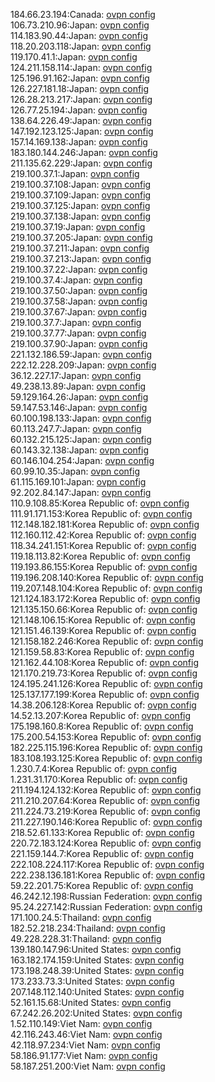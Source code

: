 184.66.23.194:Canada: [ovpn config](vpn/184_66_23_194.ovpn)  
106.73.210.96:Japan: [ovpn config](vpn/106_73_210_96.ovpn)  
114.183.90.44:Japan: [ovpn config](vpn/114_183_90_44.ovpn)  
118.20.203.118:Japan: [ovpn config](vpn/118_20_203_118.ovpn)  
119.170.41.1:Japan: [ovpn config](vpn/119_170_41_1.ovpn)  
124.211.158.114:Japan: [ovpn config](vpn/124_211_158_114.ovpn)  
125.196.91.162:Japan: [ovpn config](vpn/125_196_91_162.ovpn)  
126.227.181.18:Japan: [ovpn config](vpn/126_227_181_18.ovpn)  
126.28.213.217:Japan: [ovpn config](vpn/126_28_213_217.ovpn)  
126.77.25.194:Japan: [ovpn config](vpn/126_77_25_194.ovpn)  
138.64.226.49:Japan: [ovpn config](vpn/138_64_226_49.ovpn)  
147.192.123.125:Japan: [ovpn config](vpn/147_192_123_125.ovpn)  
157.14.169.138:Japan: [ovpn config](vpn/157_14_169_138.ovpn)  
183.180.144.246:Japan: [ovpn config](vpn/183_180_144_246.ovpn)  
211.135.62.229:Japan: [ovpn config](vpn/211_135_62_229.ovpn)  
219.100.37.1:Japan: [ovpn config](vpn/219_100_37_1.ovpn)  
219.100.37.108:Japan: [ovpn config](vpn/219_100_37_108.ovpn)  
219.100.37.109:Japan: [ovpn config](vpn/219_100_37_109.ovpn)  
219.100.37.125:Japan: [ovpn config](vpn/219_100_37_125.ovpn)  
219.100.37.138:Japan: [ovpn config](vpn/219_100_37_138.ovpn)  
219.100.37.19:Japan: [ovpn config](vpn/219_100_37_19.ovpn)  
219.100.37.205:Japan: [ovpn config](vpn/219_100_37_205.ovpn)  
219.100.37.211:Japan: [ovpn config](vpn/219_100_37_211.ovpn)  
219.100.37.213:Japan: [ovpn config](vpn/219_100_37_213.ovpn)  
219.100.37.22:Japan: [ovpn config](vpn/219_100_37_22.ovpn)  
219.100.37.4:Japan: [ovpn config](vpn/219_100_37_4.ovpn)  
219.100.37.50:Japan: [ovpn config](vpn/219_100_37_50.ovpn)  
219.100.37.58:Japan: [ovpn config](vpn/219_100_37_58.ovpn)  
219.100.37.67:Japan: [ovpn config](vpn/219_100_37_67.ovpn)  
219.100.37.7:Japan: [ovpn config](vpn/219_100_37_7.ovpn)  
219.100.37.77:Japan: [ovpn config](vpn/219_100_37_77.ovpn)  
219.100.37.90:Japan: [ovpn config](vpn/219_100_37_90.ovpn)  
221.132.186.59:Japan: [ovpn config](vpn/221_132_186_59.ovpn)  
222.12.228.209:Japan: [ovpn config](vpn/222_12_228_209.ovpn)  
36.12.227.17:Japan: [ovpn config](vpn/36_12_227_17.ovpn)  
49.238.13.89:Japan: [ovpn config](vpn/49_238_13_89.ovpn)  
59.129.164.26:Japan: [ovpn config](vpn/59_129_164_26.ovpn)  
59.147.53.146:Japan: [ovpn config](vpn/59_147_53_146.ovpn)  
60.100.198.133:Japan: [ovpn config](vpn/60_100_198_133.ovpn)  
60.113.247.7:Japan: [ovpn config](vpn/60_113_247_7.ovpn)  
60.132.215.125:Japan: [ovpn config](vpn/60_132_215_125.ovpn)  
60.143.32.138:Japan: [ovpn config](vpn/60_143_32_138.ovpn)  
60.146.104.254:Japan: [ovpn config](vpn/60_146_104_254.ovpn)  
60.99.10.35:Japan: [ovpn config](vpn/60_99_10_35.ovpn)  
61.115.169.101:Japan: [ovpn config](vpn/61_115_169_101.ovpn)  
92.202.84.147:Japan: [ovpn config](vpn/92_202_84_147.ovpn)  
110.9.108.85:Korea Republic of: [ovpn config](vpn/110_9_108_85.ovpn)  
111.91.171.153:Korea Republic of: [ovpn config](vpn/111_91_171_153.ovpn)  
112.148.182.181:Korea Republic of: [ovpn config](vpn/112_148_182_181.ovpn)  
112.160.112.42:Korea Republic of: [ovpn config](vpn/112_160_112_42.ovpn)  
118.34.241.151:Korea Republic of: [ovpn config](vpn/118_34_241_151.ovpn)  
119.18.113.82:Korea Republic of: [ovpn config](vpn/119_18_113_82.ovpn)  
119.193.86.155:Korea Republic of: [ovpn config](vpn/119_193_86_155.ovpn)  
119.196.208.140:Korea Republic of: [ovpn config](vpn/119_196_208_140.ovpn)  
119.207.148.104:Korea Republic of: [ovpn config](vpn/119_207_148_104.ovpn)  
121.124.183.172:Korea Republic of: [ovpn config](vpn/121_124_183_172.ovpn)  
121.135.150.66:Korea Republic of: [ovpn config](vpn/121_135_150_66.ovpn)  
121.148.106.15:Korea Republic of: [ovpn config](vpn/121_148_106_15.ovpn)  
121.151.46.139:Korea Republic of: [ovpn config](vpn/121_151_46_139.ovpn)  
121.158.182.246:Korea Republic of: [ovpn config](vpn/121_158_182_246.ovpn)  
121.159.58.83:Korea Republic of: [ovpn config](vpn/121_159_58_83.ovpn)  
121.162.44.108:Korea Republic of: [ovpn config](vpn/121_162_44_108.ovpn)  
121.170.219.73:Korea Republic of: [ovpn config](vpn/121_170_219_73.ovpn)  
124.195.241.126:Korea Republic of: [ovpn config](vpn/124_195_241_126.ovpn)  
125.137.177.199:Korea Republic of: [ovpn config](vpn/125_137_177_199.ovpn)  
14.38.206.128:Korea Republic of: [ovpn config](vpn/14_38_206_128.ovpn)  
14.52.13.207:Korea Republic of: [ovpn config](vpn/14_52_13_207.ovpn)  
175.198.160.8:Korea Republic of: [ovpn config](vpn/175_198_160_8.ovpn)  
175.200.54.153:Korea Republic of: [ovpn config](vpn/175_200_54_153.ovpn)  
182.225.115.196:Korea Republic of: [ovpn config](vpn/182_225_115_196.ovpn)  
183.108.193.125:Korea Republic of: [ovpn config](vpn/183_108_193_125.ovpn)  
1.230.7.4:Korea Republic of: [ovpn config](vpn/1_230_7_4.ovpn)  
1.231.31.170:Korea Republic of: [ovpn config](vpn/1_231_31_170.ovpn)  
211.194.124.132:Korea Republic of: [ovpn config](vpn/211_194_124_132.ovpn)  
211.210.207.64:Korea Republic of: [ovpn config](vpn/211_210_207_64.ovpn)  
211.224.73.219:Korea Republic of: [ovpn config](vpn/211_224_73_219.ovpn)  
211.227.190.146:Korea Republic of: [ovpn config](vpn/211_227_190_146.ovpn)  
218.52.61.133:Korea Republic of: [ovpn config](vpn/218_52_61_133.ovpn)  
220.72.183.124:Korea Republic of: [ovpn config](vpn/220_72_183_124.ovpn)  
221.159.144.7:Korea Republic of: [ovpn config](vpn/221_159_144_7.ovpn)  
222.108.224.117:Korea Republic of: [ovpn config](vpn/222_108_224_117.ovpn)  
222.238.136.181:Korea Republic of: [ovpn config](vpn/222_238_136_181.ovpn)  
59.22.201.75:Korea Republic of: [ovpn config](vpn/59_22_201_75.ovpn)  
46.242.12.198:Russian Federation: [ovpn config](vpn/46_242_12_198.ovpn)  
95.24.227.142:Russian Federation: [ovpn config](vpn/95_24_227_142.ovpn)  
171.100.24.5:Thailand: [ovpn config](vpn/171_100_24_5.ovpn)  
182.52.218.234:Thailand: [ovpn config](vpn/182_52_218_234.ovpn)  
49.228.228.31:Thailand: [ovpn config](vpn/49_228_228_31.ovpn)  
139.180.147.96:United States: [ovpn config](vpn/139_180_147_96.ovpn)  
163.182.174.159:United States: [ovpn config](vpn/163_182_174_159.ovpn)  
173.198.248.39:United States: [ovpn config](vpn/173_198_248_39.ovpn)  
173.233.73.3:United States: [ovpn config](vpn/173_233_73_3.ovpn)  
207.148.112.140:United States: [ovpn config](vpn/207_148_112_140.ovpn)  
52.161.15.68:United States: [ovpn config](vpn/52_161_15_68.ovpn)  
67.242.26.202:United States: [ovpn config](vpn/67_242_26_202.ovpn)  
1.52.110.149:Viet Nam: [ovpn config](vpn/1_52_110_149.ovpn)  
42.116.243.46:Viet Nam: [ovpn config](vpn/42_116_243_46.ovpn)  
42.118.97.234:Viet Nam: [ovpn config](vpn/42_118_97_234.ovpn)  
58.186.91.177:Viet Nam: [ovpn config](vpn/58_186_91_177.ovpn)  
58.187.251.200:Viet Nam: [ovpn config](vpn/58_187_251_200.ovpn)  
